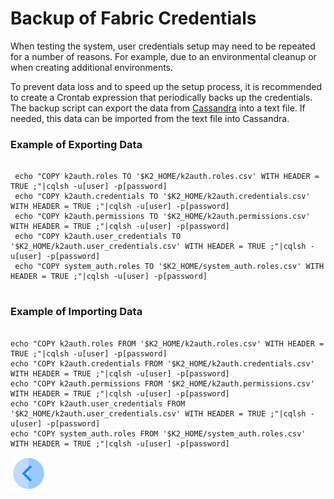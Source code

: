 # Backup of Fabric Credentials

When testing the system, user credentials setup may need to be repeated for a number of reasons. For example, due to an environmental cleanup or when creating additional environments. 

To prevent data loss and to speed up the setup process, it is recommended to create a Crontab expression that periodically backs up the credentials. The backup script can export the data from [Cassandra](/articles/02_fabric_architecture/01_fabric_architecture_overview.md#cassandra-) into a text file. If needed, this data can be imported from the text file into Cassandra.  

### Example of Exporting Data

<pre><code> 
 echo "COPY k2auth.roles TO '$K2_HOME/k2auth.roles.csv' WITH HEADER = TRUE ;"|cqlsh -u[user] -p[password]
 echo "COPY k2auth.credentials TO '$K2_HOME/k2auth.credentials.csv' WITH HEADER = TRUE ;"|cqlsh -u[user] -p[password]
 echo "COPY k2auth.permissions TO '$K2_HOME/k2auth.permissions.csv' WITH HEADER = TRUE ;"|cqlsh -u[user] -p[password]
 echo "COPY k2auth.user_credentials TO '$K2_HOME/k2auth.user_credentials.csv' WITH HEADER = TRUE ;"|cqlsh -u[user] -p[password]
 echo "COPY system_auth.roles TO '$K2_HOME/system_auth.roles.csv' WITH HEADER = TRUE ;"|cqlsh -u[user] -p[password] 
 </code></pre>
### Example of Importing Data

<pre><code> 
echo "COPY k2auth.roles FROM '$K2_HOME/k2auth.roles.csv' WITH HEADER = TRUE ;"|cqlsh -u[user] -p[password]
echo "COPY k2auth.credentials FROM '$K2_HOME/k2auth.credentials.csv' WITH HEADER = TRUE ;"|cqlsh -u[user] -p[password]
echo "COPY k2auth.permissions FROM '$K2_HOME/k2auth.permissions.csv' WITH HEADER = TRUE ;"|cqlsh -u[user] -p[password]
echo "COPY k2auth.user_credentials FROM '$K2_HOME/k2auth.user_credentials.csv' WITH HEADER = TRUE ;"|cqlsh -u[user] -p[password]
echo "COPY system_auth.roles FROM '$K2_HOME/system_auth.roles.csv' WITH HEADER = TRUE ;"|cqlsh -u[user] -p[password]
</code></pre>
[![Previous](/articles/images/Previous.png)](/articles/17_fabric_credentials/02_fabric_credentials_commands.md)
